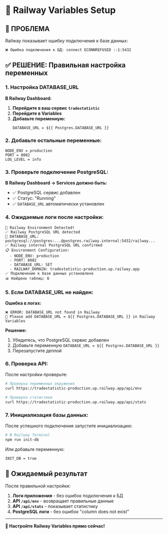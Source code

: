 # 🔧 Railway Variables Setup

## 🚨 ПРОБЛЕМА
Railway показывает ошибку подключения к базе данных:
```
❌ Ошибка подключения к БД: connect ECONNREFUSED ::1:5432
```

## ✅ РЕШЕНИЕ: Правильная настройка переменных

### 1. **Настройка DATABASE_URL**

**В Railway Dashboard:**

1. **Перейдите в ваш сервис `tradestatistic`**
2. **Перейдите в Variables**
3. **Добавьте переменную:**
   ```
   DATABASE_URL = ${{ Postgres.DATABASE_URL }}
   ```

### 2. **Добавьте остальные переменные:**

```
NODE_ENV = production
PORT = 8082
LOG_LEVEL = info
```

### 3. **Проверьте подключение PostgreSQL:**

**В Railway Dashboard → Services должно быть:**
- ✅ PostgreSQL сервис добавлен
- ✅ Статус: "Running"
- ✅ `DATABASE_URL` автоматически установлен

### 4. **Ожидаемые логи после настройки:**

```
🚂 Railway Environment Detected!
✅ Railway PostgreSQL URL detected
🔗 DATABASE_URL: postgresql://postgres:...@postgres.railway.internal:5432/railway...
✅ Railway internal PostgreSQL URL confirmed
📋 Environment Configuration:
  - NODE_ENV: production
  - PORT: 8082
  - DATABASE_URL: SET
  - RAILWAY_DOMAIN: tradestatistic-production.up.railway.app
✅ Подключение к базе данных установлено
📊 Найдено таблиц: 6
```

### 5. **Если DATABASE_URL не найден:**

**Ошибка в логах:**
```
❌ ERROR: DATABASE_URL not found in Railway
🔧 Please add DATABASE_URL = ${{ Postgres.DATABASE_URL }} in Railway Variables
```

**Решение:**
1. Убедитесь, что PostgreSQL сервис добавлен
2. Добавьте переменную `DATABASE_URL = ${{ Postgres.DATABASE_URL }}`
3. Перезапустите деплой

### 6. **Проверка API:**

После настройки проверьте:

```bash
# Проверка переменных окружения
curl https://tradestatistic-production.up.railway.app/api/env

# Проверка статистики
curl https://tradestatistic-production.up.railway.app/api/stats
```

### 7. **Инициализация базы данных:**

После успешного подключения запустите инициализацию:

```bash
# В Railway Terminal
npm run init-db
```

Или добавьте переменную:
```
INIT_DB = true
```

## 🎯 Ожидаемый результат

После правильной настройки:

1. **Логи приложения** - без ошибок подключения к БД
2. **API `/api/env`** - возвращает правильные данные
3. **API `/api/stats`** - показывает статистику
4. **PostgreSQL логи** - без ошибок "column does not exist"

---

**🔧 Настройте Railway Variables прямо сейчас!** 